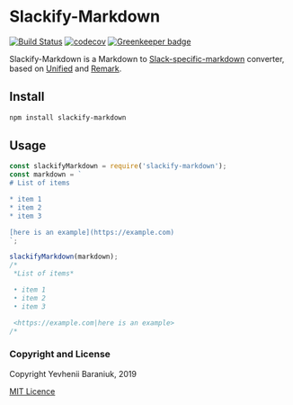 # Slackify-Markdown

[![Build Status](https://travis-ci.org/jsarafajr/slackify-markdown.svg?branch=master)](https://travis-ci.org/jsarafajr/slackify-markdown)
[![codecov](https://codecov.io/gh/jsarafajr/slackify-markdown/branch/master/graph/badge.svg)](https://codecov.io/gh/jsarafajr/slackify-markdown) [![Greenkeeper badge](https://badges.greenkeeper.io/jsarafajr/slackify-markdown.svg)](https://greenkeeper.io/)

Slackify-Markdown is a Markdown to [Slack-specific-markdown](https://api.slack.com/docs/message-formatting#message_formatting) converter, based on [Unified](https://github.com/unifiedjs/unified) and [Remark](https://github.com/remarkjs/remark/).

## Install

```bash
npm install slackify-markdown
```

## Usage

```js
const slackifyMarkdown = require('slackify-markdown');
const markdown = `
# List of items

* item 1
* item 2
* item 3

[here is an example](https://example.com)
`;

slackifyMarkdown(markdown);
/*
 *List of items*

 • item 1
 • item 2
 • item 3

 <https://example.com|here is an example>
/*
```

### Copyright and License

Copyright Yevhenii Baraniuk, 2019

[MIT Licence](LICENSE)
